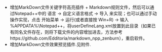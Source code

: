 + 增加MarkDown文件关键字符高亮插件
      + Markdown规则文件，然后可以通过Notepad++中的 语言 -> 自定义语言格式 -> 导入 来实现；也可以通过手动操作实现，点击 开始菜单 -> 运行(或者直接按 Win+R) -> 输入 %APPDATA%\Notepad++，将userDefineLang.xml放置到此目录（如果已有同名文件存在，则将下载文件的内容增加进去，方法参考https://github.com/Edditoria/markdown_npp_zenburn），重启软件。
+ 增加MarkDown文件效果预览插件.见附件.
     